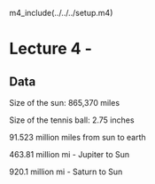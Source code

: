 m4_include(../../../setup.m4)

# Lecture 4 - 

## Data

Size of the sun:  865,370 miles

Size of the tennis ball: 2.75 inches

91.523 million miles from sun to earth

463.81 million mi - Jupiter to Sun

920.1 million mi - Saturn to Sun


